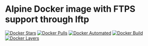 # Alpine Docker image with FTPS support through lftp

[![Docker Stars](https://img.shields.io/docker/stars/schliflo/alpine-lftps.svg)](https://hub.docker.com/r/schliflo/alpine-lftps/)
[![Docker Pulls](https://img.shields.io/docker/pulls/schliflo/alpine-lftps.svg)](https://hub.docker.com/r/schliflo/alpine-lftps/)
[![Docker Automated](https://img.shields.io/docker/automated/schliflo/alpine-lftps.svg)](https://hub.docker.com/r/schliflo/alpine-lftps/)
[![Docker Build](https://img.shields.io/docker/build/schliflo/alpine-lftps.svg)](https://hub.docker.com/r/schliflo/alpine-lftps/)
[![Docker Layers](https://images.microbadger.com/badges/image/schliflo/alpine-lftps.svg)](https://hub.docker.com/r/schliflo/alpine-lftps/)
